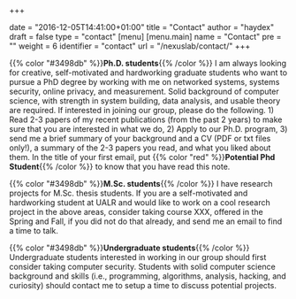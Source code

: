 +++

date = "2016-12-05T14:41:00+01:00"
title = "Contact"
author = "haydex"
draft = false
type = "contact"
[menu]
     [menu.main]
        name = "Contact"
        pre = ""
        weight = 6
        identifier = "contact"
        url = "/nexuslab/contact/"
+++

{{% color "#3498db" %}}**Ph.D. students**{{% /color %}} I am always looking for creative, self-motivated and hardworking graduate students who want to pursue a PhD degree by working with me on networked systems, systems security, online privacy, and measurement. Solid background of computer science, with strength in system building, data analysis, and usable theory are required. If interested in joining our group, please do the following. 1) Read 2-3 papers of my recent publications (from the past 2 years) to make sure that you are interested in what we do, 2) Apply to our Ph.D. program, 3) send me a brief summary of your background and a CV (PDF or txt files only!), a summary of the 2-3 papers you read, and what you liked about them. In the title of your first email, put {{% color "red" %}}**Potential Phd Student**{{% /color %}} to know that you have read this note.

{{% color "#3498db" %}}**M.Sc. students**{{% /color %}} I have research projects for M.Sc. thesis students. If you are a self-motivated and hardworking student at UALR and would like to work on a cool research project in the above areas, consider taking course XXX, offered in the Spring and Fall, if you did not do that already, and send me an email to find a time to talk.

{{% color "#3498db" %}}**Undergraduate students**{{% /color %}} Undergraduate students interested in working in our group should first consider taking computer security. Students with solid computer science background and skills (i.e., programming, algorithms, analysis, hacking, and curiosity) should contact me to setup a time to discuss potential projects.
